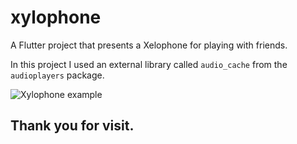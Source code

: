 # xylophone

A Flutter project that presents a Xelophone for playing with friends.

In this project I used an external library called `audio_cache` from the `audioplayers` package.

![Xylophone example](https://media.giphy.com/media/MBUcBR1WlfdJQeSrK9/giphy.gif)

## Thank you for visit.
